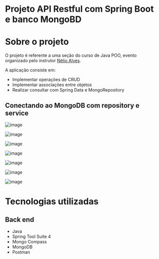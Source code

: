 # Projeto API Restful com Spring Boot e banco MongoBD


# Sobre o projeto


O projeto é referente a uma seção do curso de Java POO, evento organizado pelo instrutor [Nélio Alves](https://devsuperior.com "Site da DevSuperior").

A aplicação consiste em:
- Implementar operações de CRUD
- Implementar associações entre objetos
- Realizar consultar com Spring Data e MongoRepository


## Conectando ao MongoDB com repository e service
![image](https://github.com/MarioSergio2/workshop-spring-boot-mongodb/assets/167470981/068f5f14-9e7f-4c48-96eb-91acd1334cf2)

![image](https://github.com/MarioSergio2/workshop-spring-boot-mongodb/assets/167470981/2d770867-e215-49c9-8a3c-c89b9c9b1774)

![image](https://github.com/MarioSergio2/workshop-spring-boot-mongodb/assets/167470981/0afe5d57-ebd1-4c88-bbc6-b43c2a877939)

![image](https://github.com/MarioSergio2/workshop-spring-boot-mongodb/assets/167470981/0ab29d17-fb42-4728-a816-6cdba5c9b161)

![image](https://github.com/MarioSergio2/workshop-spring-boot-mongodb/assets/167470981/26b754d3-bf72-4606-85c9-93ea578087a1)

![image](https://github.com/MarioSergio2/workshop-spring-boot-mongodb/assets/167470981/3326af5f-2b8d-4329-893b-fe1e01c1a20d)

![image](https://github.com/MarioSergio2/workshop-spring-boot-mongodb/assets/167470981/467de116-3425-4232-9d37-7695972b5d7c)





# Tecnologias utilizadas
## Back end
- Java
- Spring Tool Suite 4
- Mongo Compass
- MongoDB
- Postman

